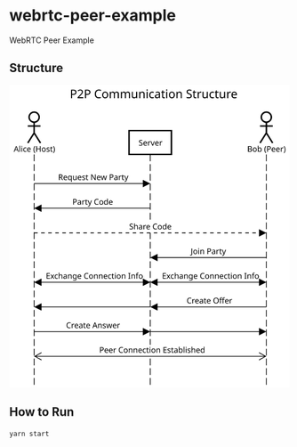 # webrtc-peer-example

WebRTC Peer Example

## Structure

![P2P Communication Structure](./structure.svg)

## How to Run

```Bash
yarn start
```
